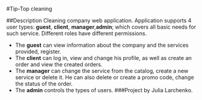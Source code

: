 #Tip-Top cleaning

##Description
Cleaning company web application. Application supports 4 user types: **guest**, **client**, **manager**,**admin**; which covers all basic needs for such service. Different roles have different permissions.
* The **guest** can view information about the company and the services provided, register.
* The **client** can log in, view and change his profile, as well as create an order and view the created orders.
* The **manager** can change the service from the catalog, create a new service or delete it. He can also delete or create a promo code, change the status of the order.
* The **admin** controls the types of users.
###Project by Julia Larchenko.